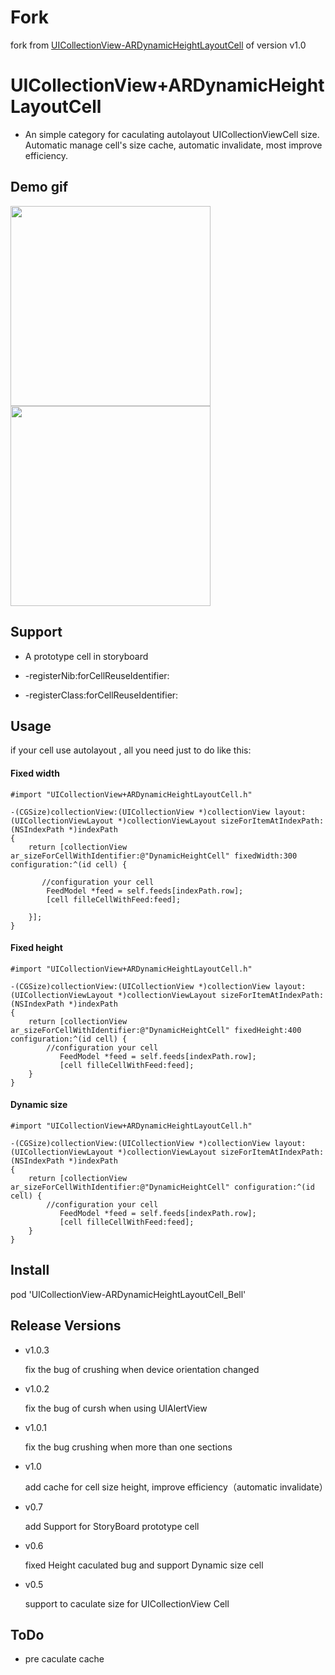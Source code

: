 # Fork
fork from [UICollectionView-ARDynamicHeightLayoutCell](https://github.com/AugustRush/UICollectionView-ARDynamicHeightLayoutCell) of version v1.0

# UICollectionView+ARDynamicHeightLayoutCell

* An simple category for caculating autolayout UICollectionViewCell size. Automatic manage cell's size cache, automatic invalidate, most improve efficiency.

## Demo gif 

<img src="https://github.com/AugustRush/UICollectionView-ARDynamicHeightLayoutCell/blob/master/gif1.gif" width="320">
<img src="https://github.com/AugustRush/UICollectionView-ARDynamicHeightLayoutCell/blob/master/gif2.gif" width="320">

## Support

* A prototype cell in storyboard

* -registerNib:forCellReuseIdentifier:

* -registerClass:forCellReuseIdentifier:

## Usage

if your cell use autolayout , all you need just to do like this:

#### Fixed width

```
#import "UICollectionView+ARDynamicHeightLayoutCell.h"

-(CGSize)collectionView:(UICollectionView *)collectionView layout:(UICollectionViewLayout *)collectionViewLayout sizeForItemAtIndexPath:(NSIndexPath *)indexPath
{
    return [collectionView ar_sizeForCellWithIdentifier:@"DynamicHeightCell" fixedWidth:300 configuration:^(id cell) {

       //configuration your cell
        FeedModel *feed = self.feeds[indexPath.row];
        [cell filleCellWithFeed:feed];

    }];
}
```
#### Fixed height

```
#import "UICollectionView+ARDynamicHeightLayoutCell.h"

-(CGSize)collectionView:(UICollectionView *)collectionView layout:(UICollectionViewLayout *)collectionViewLayout sizeForItemAtIndexPath:(NSIndexPath *)indexPath
{
    return [collectionView ar_sizeForCellWithIdentifier:@"DynamicHeightCell" fixedHeight:400 configuration:^(id cell) {
    	//configuration your cell
           FeedModel *feed = self.feeds[indexPath.row];
           [cell filleCellWithFeed:feed];
	}
}
```

#### Dynamic size

```
#import "UICollectionView+ARDynamicHeightLayoutCell.h"

-(CGSize)collectionView:(UICollectionView *)collectionView layout:(UICollectionViewLayout *)collectionViewLayout sizeForItemAtIndexPath:(NSIndexPath *)indexPath
{
    return [collectionView ar_sizeForCellWithIdentifier:@"DynamicHeightCell" configuration:^(id cell) {
    	//configuration your cell
           FeedModel *feed = self.feeds[indexPath.row];
           [cell filleCellWithFeed:feed];
	}
}
```

## Install

pod 'UICollectionView-ARDynamicHeightLayoutCell_Bell'

## Release Versions

* v1.0.3

  fix the bug of crushing when device orientation changed

* v1.0.2
  
  fix the bug of cursh when using UIAlertView

* v1.0.1
  
  fix the bug crushing when more than one sections

* v1.0

   add cache for cell size height, improve efficiency（automatic invalidate）

* v0.7 

    add Support for StoryBoard prototype cell

* v0.6 

   fixed Height caculated bug and support Dynamic size cell

* v0.5 

    support to caculate size for UICollectionView Cell

## ToDo

* pre caculate cache


